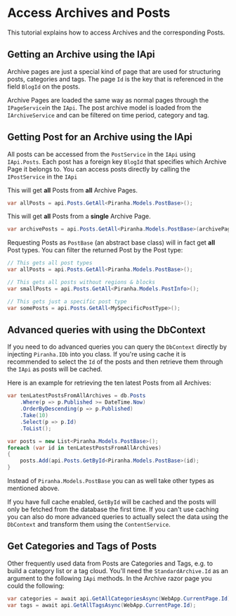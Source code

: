 # Access Archives and Posts

This tutorial explains how to access Archives and the corresponding Posts.

## Getting an Archive using the IApi

Archive pages are just a special kind of page that are used for structuring posts, categories and tags. The page `Id` is the key that is referenced in the field `BlogId` on the posts.

Archive Pages are loaded the same way as normal pages through the `IPageService`in the `IApi`. The post archive model is loaded from the `IArchiveService` and can be filtered on time period, category and tag.

## Getting Post for an Archive using the IApi

All posts can be accessed from the `PostService` in the `IApi` using `IApi.Posts`. Each post has a foreign key `BlogId` that specifies which Archive Page it belongs to. You can access posts directly by calling the `IPostService` in the `IApi`

This will get **all** Posts from **all** Archive Pages.

~~~ csharp
var allPosts = api.Posts.GetAll<Piranha.Models.PostBase>();
~~~~

This will get **all** Posts from a **single** Archive Page.

~~~ csharp
var archivePosts = api.Posts.GetAll<Piranha.Models.PostBase>(archivePageId);
~~~

Requesting Posts as `PostBase` (an abstract base class) will in fact get **all** Post types.
You can filter the returned Post by the Post type:

~~~ csharp
// This gets all post types
var allPosts = api.Posts.GetAll<Piranha.Models.PostBase>();

// This gets all posts without regions & blocks
var smallPosts = api.Posts.GetAll<Piranha.Models.PostInfo>();

// This gets just a specific post type
var somePosts = api.Posts.GetAll<MySpecificPostType>();
~~~

## Advanced queries with using the DbContext

If you need to do advanced queries you can query the `DbContext` directly by injecting `Piranha.IDb` into you class. If you're using cache it is recommended to select the `Id` of the posts and then retrieve them through the `IApi` as posts will be cached.

Here is an example for retrieving the ten latest Posts from all Archives:

~~~ csharp
var tenLatestPostsFromAllArchives = db.Posts
    .Where(p => p.Published >= DateTime.Now)
    .OrderByDescending(p => p.Published)
    .Take(10)
    .Select(p => p.Id)
    .ToList();

var posts = new List<Piranha.Models.PostBase>();
foreach (var id in tenLatestPostsFromAllArchives)
{
    posts.Add(api.Posts.GetById<Piranha.Models.PostBase>(id);
}
~~~

Instead of `Piranha.Models.PostBase` you can as well take other types as mentioned above.

If you have full cache enabled, `GetById` will be cached and the posts will only be fetched from the database the first time. If you can't use caching you can also do more advanced queries to actually select the data using the `DbContext` and transform them using the `ContentService`.

## Get Categories and Tags of Posts

Other frequently used data from Posts are Categories and Tags, e.g. to build a category list or a tag cloud. You'll need the `StandardArchive.Id` as an argument to the following `IApi` methods. In the Archive razor page you could the following:

~~~ csharp
var categories = await api.GetAllCategoriesAsync(WebApp.CurrentPage.Id);
var tags = await api.GetAllTagsAsync(WebApp.CurrentPage.Id);
~~~
